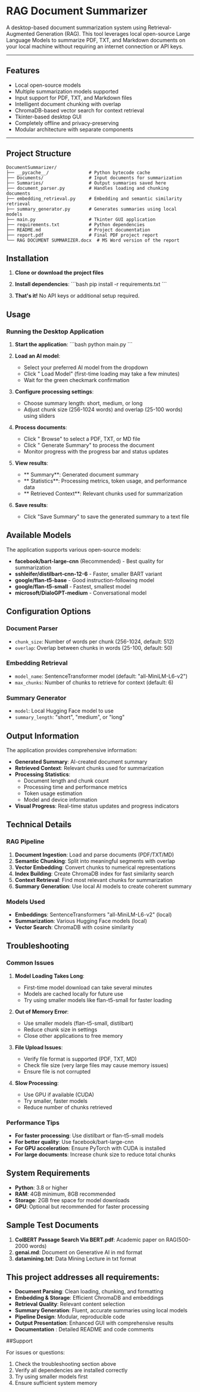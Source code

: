 # RAG Document Summarizer

A desktop-based document summarization system using Retrieval-Augmented Generation (RAG). This tool leverages local open-source Large Language Models to summarize PDF, TXT, and Markdown documents on your local machine without requiring an internet connection or API keys.

---

## Features

- Local open-source models
- Multiple summarization models supported
- Input support for PDF, TXT, and Markdown files
- Intelligent document chunking with overlap
- ChromaDB-based vector search for context retrieval
- Tkinter-based desktop GUI
- Completely offline and privacy-preserving
- Modular architecture with separate components

---

## Project Structure

```
DocumentSummarizer/
├── __pycache__/               # Python bytecode cache
├── Documents/                 # Input documents for summarization
├── Summaries/                 # Output summaries saved here
├── document_parser.py         # Handles loading and chunking documents
├── embedding_retrieval.py     # Embedding and semantic similarity retrieval
├── summary_generator.py       # Generates summaries using local models
├── main.py                    # Tkinter GUI application
├── requirements.txt           # Python dependencies
├── README.md                  # Project documentation
├── report.pdf                 # Final PDF project report
└── RAG DOCUMENT SUMMARIZER.docx  # MS Word version of the report
```

## Installation

1. **Clone or download the project files**

2. **Install dependencies**:
   \`\`\`bash
   pip install -r requirements.txt
   \`\`\`

3. **That's it!** No API keys or additional setup required.

## Usage

### Running the Desktop Application

1. **Start the application**:
   \`\`\`bash
   python main.py
   \`\`\`

2. **Load an AI model**:
   - Select your preferred AI model from the dropdown
   - Click " Load Model" (first-time loading may take a few minutes)
   - Wait for the green checkmark confirmation

3. **Configure processing settings**:
   - Choose summary length: short, medium, or long
   - Adjust chunk size (256-1024 words) and overlap (25-100 words) using sliders

4. **Process documents**:
   - Click " Browse" to select a PDF, TXT, or MD file
   - Click " Generate Summary" to process the document
   - Monitor progress with the progress bar and status updates

5. **View results**:
   - ** Summary**: Generated document summary
   - ** Statistics**: Processing metrics, token usage, and performance data
   - ** Retrieved Context**: Relevant chunks used for summarization

6. **Save results**:
   - Click "Save Summary" to save the generated summary to a text file

## Available Models

The application supports various open-source models:

- **facebook/bart-large-cnn** (Recommended) - Best quality for summarization
- **sshleifer/distilbart-cnn-12-6** - Faster, smaller BART variant
- **google/flan-t5-base** - Good instruction-following model
- **google/flan-t5-small** - Fastest, smallest model
- **microsoft/DialoGPT-medium** - Conversational model

## Configuration Options

### Document Parser
- `chunk_size`: Number of words per chunk (256-1024, default: 512)
- `overlap`: Overlap between chunks in words (25-100, default: 50)

### Embedding Retrieval
- `model_name`: SentenceTransformer model (default: "all-MiniLM-L6-v2")
- `max_chunks`: Number of chunks to retrieve for context (default: 6)

### Summary Generator
- `model`: Local Hugging Face model to use
- `summary_length`: "short", "medium", or "long"

## Output Information

The application provides comprehensive information:

- **Generated Summary**: AI-created document summary
- **Retrieved Context**: Relevant chunks used for summarization
- **Processing Statistics**: 
  - Document length and chunk count
  - Processing time and performance metrics
  - Token usage estimation
  - Model and device information
- **Visual Progress**: Real-time status updates and progress indicators

## Technical Details

### RAG Pipeline
1. **Document Ingestion**: Load and parse documents (PDF/TXT/MD)
2. **Semantic Chunking**: Split into meaningful segments with overlap
3. **Vector Embedding**: Convert chunks to numerical representations
4. **Index Building**: Create ChromaDB index for fast similarity search
5. **Context Retrieval**: Find most relevant chunks for summarization
6. **Summary Generation**: Use local AI models to create coherent summary

### Models Used
- **Embeddings**: SentenceTransformers "all-MiniLM-L6-v2" (local)
- **Summarization**: Various Hugging Face models (local)
- **Vector Search**: ChromaDB with cosine similarity

## Troubleshooting

### Common Issues

1. **Model Loading Takes Long**:
   - First-time model download can take several minutes
   - Models are cached locally for future use
   - Try using smaller models like flan-t5-small for faster loading

2. **Out of Memory Error**:
   - Use smaller models (flan-t5-small, distilbart)
   - Reduce chunk size in settings
   - Close other applications to free memory

3. **File Upload Issues**:
   - Verify file format is supported (PDF, TXT, MD)
   - Check file size (very large files may cause memory issues)
   - Ensure file is not corrupted

4. **Slow Processing**:
   - Use GPU if available (CUDA)
   - Try smaller, faster models
   - Reduce number of chunks retrieved

### Performance Tips

- **For faster processing**: Use distilbart or flan-t5-small models
- **For better quality**: Use facebook/bart-large-cnn
- **For GPU acceleration**: Ensure PyTorch with CUDA is installed
- **For large documents**: Increase chunk size to reduce total chunks

## System Requirements

- **Python**: 3.8 or higher
- **RAM**: 4GB minimum, 8GB recommended
- **Storage**: 2GB free space for model downloads
- **GPU**: Optional but recommended for faster processing

## Sample Test Documents

1. **ColBERT Passage Search Via BERT.pdf**: Academic paper on RAG(500-2000 words)
2. **genai.md**: Document on Generative AI in md format
3. **datamining.txt**: Data Mining Lecture in txt format

## This project addresses all requirements:

- **Document Parsing**: Clean loading, chunking, and formatting
- **Embedding & Storage**: Efficient ChromaDB and embeddings
- **Retrieval Quality**: Relevant content selection
- **Summary Generation**: Fluent, accurate summaries using local models
- **Pipeline Design**: Modular, reproducible code
- **Output Presentation**: Enhanced GUI with comprehensive results
- **Documentation** : Detailed README and code comments

##Support

For issues or questions:
1. Check the troubleshooting section above
2. Verify all dependencies are installed correctly
3. Try using smaller models first
4. Ensure sufficient system memory

